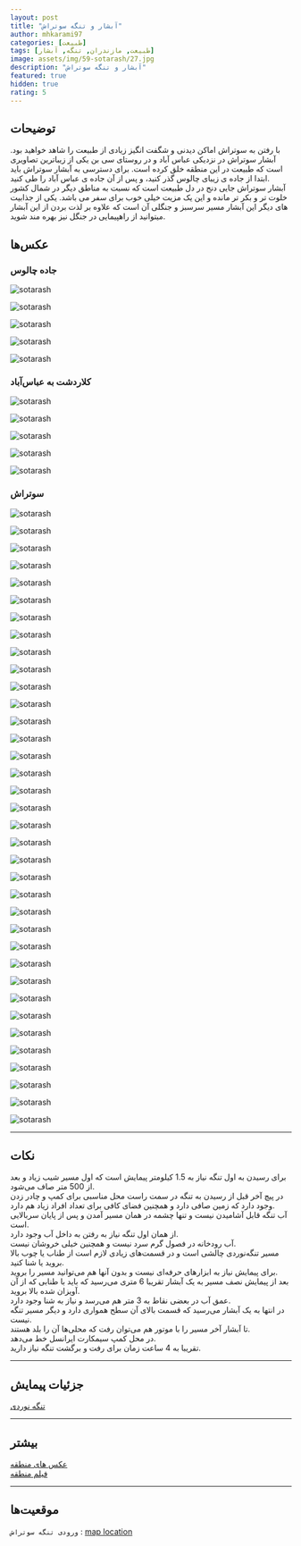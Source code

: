 ```yaml
---
layout: post
title: "آبشار و تنگه سوتراش"
author: mhkarami97
categories: [طبیعت]
tags: [طبیعت, مازندران, تنگه, آبشار]
image: assets/img/59-sotarash/27.jpg
description: "آبشار و تنگه سوتراش"
featured: true
hidden: true
rating: 5
---
```


## توضیحات
با رفتن به سوتراش اماکن دیدنی و شگفت انگیز زیادی از طبیعت را شاهد خواهید بود. آبشار سوتراش در نزدیکی عباس آباد و در روستای سی بن یکی از زیباترین تصاویری است که طبیعت در این منطقه خلق کرده است. برای دسترسی به آبشار سوتراش باید ابتدا از جاده ی زیبای چالوس گذر کنید، و پس از آن جاده ی عباس آباد را طی کنید.  
آبشار سوتراش جایی دنج در دل طبیعت است که نسبت به مناطق دیگر در شمال کشور خلوت تر و بکر تر مانده و این یک مزیت خیلی خوب برای سفر می باشد. یکی از جذابیت های دیگر این آبشار مسیر سرسبز و جنگلی آن است که علاوه بر لذت بردن از این آبشار میتوانید از راهپیمایی در جنگل نیز بهره مند شوید.

## عکس‌ها

### جاده چالوس
![sotarash](/assets/img/59-sotarash/01.jpg)  

![sotarash](/assets/img/59-sotarash/02.jpg)  

![sotarash](/assets/img/59-sotarash/03.jpg)  

![sotarash](/assets/img/59-sotarash/04.jpg)  

![sotarash](/assets/img/59-sotarash/05.jpg)  

### کلاردشت به عباس‌آباد
![sotarash](/assets/img/59-sotarash/06.jpg)  

![sotarash](/assets/img/59-sotarash/07.jpg)  

![sotarash](/assets/img/59-sotarash/08.jpg)  

![sotarash](/assets/img/59-sotarash/09.jpg)  

![sotarash](/assets/img/59-sotarash/10.jpg)  

### سوتراش
![sotarash](/assets/img/59-sotarash/11.jpg)  

![sotarash](/assets/img/59-sotarash/12.jpg)  

![sotarash](/assets/img/59-sotarash/13.jpg)  

![sotarash](/assets/img/59-sotarash/14.jpg)  

![sotarash](/assets/img/59-sotarash/15.jpg)  

![sotarash](/assets/img/59-sotarash/16.jpg)  

![sotarash](/assets/img/59-sotarash/17.jpg)  

![sotarash](/assets/img/59-sotarash/18.jpg)  

![sotarash](/assets/img/59-sotarash/19.jpg)  

![sotarash](/assets/img/59-sotarash/20.jpg)  

![sotarash](/assets/img/59-sotarash/21.jpg)  

![sotarash](/assets/img/59-sotarash/22.jpg)  

![sotarash](/assets/img/59-sotarash/23.jpg)  

![sotarash](/assets/img/59-sotarash/24.jpg)  

![sotarash](/assets/img/59-sotarash/25.jpg)  

![sotarash](/assets/img/59-sotarash/26.jpg)  

![sotarash](/assets/img/59-sotarash/27.jpg)  

![sotarash](/assets/img/59-sotarash/28.jpg)  

![sotarash](/assets/img/59-sotarash/29.jpg)  

![sotarash](/assets/img/59-sotarash/30.jpg)  

![sotarash](/assets/img/59-sotarash/31.jpg)  

![sotarash](/assets/img/59-sotarash/32.jpg)  

![sotarash](/assets/img/59-sotarash/33.jpg)  

![sotarash](/assets/img/59-sotarash/34.jpg)  

![sotarash](/assets/img/59-sotarash/35.jpg)  

![sotarash](/assets/img/59-sotarash/36.jpg)  

![sotarash](/assets/img/59-sotarash/37.jpg)  

![sotarash](/assets/img/59-sotarash/38.jpg)  

![sotarash](/assets/img/59-sotarash/39.jpg)  

![sotarash](/assets/img/59-sotarash/40.jpg)  

![sotarash](/assets/img/59-sotarash/41.jpg)  

![sotarash](/assets/img/59-sotarash/42.jpg)  

![sotarash](/assets/img/59-sotarash/43.jpg)  

![sotarash](/assets/img/59-sotarash/44.jpg)  

![sotarash](/assets/img/59-sotarash/45.jpg)  

![sotarash](/assets/img/59-sotarash/46.jpg)  

---

## نکات
برای رسیدن به اول تنگه نیاز به 1.5 کیلومتر پیمایش است که اول مسیر شیب زیاد و بعد از 500 متر صاف می‌شود.  
در پیچ آخر قبل از رسیدن به تنگه در سمت راست محل مناسبی برای کمپ و چادر زدن وجود دارد که زمین صافی دارد و همچنین فضای کافی برای تعداد افراد زیاد هم دارد.  
آب تنگه قابل آشامیدن نیست و تنها چشمه در همان مسیر آمدن و پس از پایان سربالایی است.  
از همان اول تنگه نیاز به رفتن به داخل آب وجود دارد.  
آب رودخانه در فصول گرم سرد نیست و همچنین خیلی خروشان نیست.  
مسیر تنگه‌نوردی چالشی است و در قسمت‌های زیادی لازم است از طناب یا چوب بالا بروید یا شنا کنید.  
برای پیمایش نیاز به ابزارهای حرفه‌ای نیست و بدون آنها هم می‌توانید مسیر را بروید.  
بعد از پیمایش نصف مسیر به یک آبشار تقریبا 6 متری می‌رسید که باید با طنابی که از آن آویزان شده بالا بروید.  
عمق آب در بعضی نقاط به 3 متر هم می‌رسد و نیاز به شنا وجود دارد.  
در انتها به یک آبشار می‌رسید که قسمت بالای آن سطح همواری دارد و دیگر مسیر تنگه نیست.  
تا آبشار آخر مسیر را با موتور هم می‌توان رفت که محلی‌ها آن را بلد هستند.  
در محل کمپ سیمکارت ایرانسل خط می‌دهد.  
تقریبا به 4 ساعت زمان برای رفت و برگشت تنگه نیاز دارید.  

---

## جزئیات پیمایش
[تنگه نوردی](/assets/img/59-sotarash/47.jpg)  

---

## بیشتر
[عکس های منطقه](https://www.instagram.com/p/CgZmOmkjE0p/)  
[فیلم منطقه](https://trip.mhkarami97.ir/sotarash/)  

---

## موقعیت‌ها
`ورودی تنگه سوتراش` : [map location](https://www.google.com/maps/place/%D8%A2%D8%A8%D8%B4%D8%A7%D8%B1+%D8%B3%D9%88%D8%AA%D8%B1%D8%A7%D8%B4%E2%80%AD/@36.6727476,51.0662393,939m/data=!3m1!1e3!4m12!1m6!3m5!1s0x0:0x1ec4591ff8ab419f!2z2KfZgtin2YXYqtqv2KfZhyDYqNmI2YUg2q_Ysdiv24wg2qnZhNio2Ycg2LPZiNiq2LHYp9i0!8m2!3d36.6832077!4d51.0551226!3m4!1s0x0:0x9220cf8782a647da!8m2!3d36.674519!4d51.060307)  
